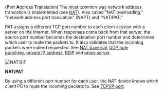 (**P**ort **A**ddress **T**ranslation) The most common way network address translation is implemented (see [NAT](https://www.pcmag.com/encyclopedia/term/nat)). Also called "NAT overloading," "network address port translation" (NAPT) and "NAT/PAT."

PAT assigns a different TCP port number to each client session with a server on the Internet. When responses come back from that server, the source port number becomes the destination port number and determines which user to route the packets to. It also validates that the incoming packets were indeed requested. See [NAT traversal](https://www.pcmag.com/encyclopedia/term/nat-traversal), [UDP hole punching](https://www.pcmag.com/encyclopedia/term/udp-hole-punching), [private IP address](https://www.pcmag.com/encyclopedia/term/private-ip-address), [RSIP](https://www.pcmag.com/encyclopedia/term/rsip) and [proxy server](https://www.pcmag.com/encyclopedia/term/proxy-server).

![NAT.GIF](https://i.pcmag.com/imagery/encyclopedia-terms/pat-nat.fit_lim.size_640x.gif)

**NAT/PAT**

By using a different port number for each user, the NAT device knows which client PC to route the incoming packets to. See [TCP/IP port](https://www.pcmag.com/encyclopedia/term/tcpip-port).
